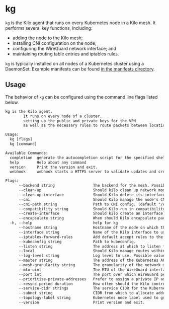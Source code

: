 # kg

`kg` is the Kilo agent that runs on every Kubernetes node in a Kilo mesh.
It performs several key functions, including:
* adding the node to the Kilo mesh;
* installing CNI configuration on the node;
* configuring the WireGuard network interface; and
* maintaining routing table entries and iptables rules.

`kg` is typically installed on all nodes of a Kubernetes cluster using a DaemonSet.
Example manifests can be found [in the manifests directory](https://github.com/squat/kilo/tree/main/manifests).

## Usage

The behavior of `kg` can be configured using the command line flags listed below.

[embedmd]:# (../tmp/help.txt)
```txt
kg is the Kilo agent.
		It runs on every node of a cluster,
		setting up the public and private keys for the VPN
		as well as the necessary rules to route packets between locations.

Usage:
  kg [flags]
  kg [command]

Available Commands:
  completion  generate the autocompletion script for the specified shell
  help        Help about any command
  version     Print the version and exit.
  webhook     webhook starts a HTTPS server to validate updates and creations of Kilo peers.

Flags:
      --backend string                 The backend for the mesh. Possible values: kubernetes (default "kubernetes")
      --clean-up                       Should kilo clean up network modifications on shutdown? (default true)
      --clean-up-interface             Should Kilo delete its interface when it shuts down?
      --cni                            Should Kilo manage the node's CNI configuration? (default true)
      --cni-path string                Path to CNI config. (default "/etc/cni/net.d/10-kilo.conflist")
      --compatibility string           Should Kilo run in compatibility mode? Possible values: flannel, cilium
      --create-interface               Should kilo create an interface on startup? (default true)
      --encapsulate string             When should Kilo encapsulate packets within a location? Possible values: never, crosssubnet, always (default "always")
  -h, --help                           help for kg
      --hostname string                Hostname of the node on which this process is running.
      --interface string               Name of the Kilo interface to use; if it does not exist, it will be created. (default "kilo0")
      --iptables-forward-rules         Add default accept rules to the FORWARD chain in iptables. Warning: this may break firewalls with a deny all policy and is potentially insecure!
      --kubeconfig string              Path to kubeconfig.
      --listen string                  The address at which to listen for health and metrics. (default ":1107")
      --local                          Should Kilo manage routes within a location? (default true)
      --log-level string               Log level to use. Possible values: all, debug, info, warn, error, none (default "info")
      --master string                  The address of the Kubernetes API server (overrides any value in kubeconfig).
      --mesh-granularity string        The granularity of the network mesh to create. Possible values: location, full, cross (default "location")
      --mtu uint                       The MTU of the WireGuard interface created by Kilo. (default 1420)
      --port int                       The port over which WireGuard peers should communicate. (default 51820)
      --prioritise-private-addresses   Prefer to assign a private IP address to the node's endpoint.
      --resync-period duration         How often should the Kilo controllers reconcile? (default 30s)
      --service-cidr strings           The service CIDR for the Kubernetes cluster. Can be provided optionally to avoid masquerading packets sent to service IPs. Can be specified multiple times.
      --subnet string                  CIDR from which to allocate addresses for WireGuard interfaces. (default "10.4.0.0/16")
      --topology-label string          Kubernetes node label used to group nodes into logical locations. (default "topology.kubernetes.io/region")
      --version                        Print version and exit.

```
